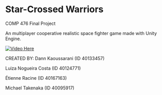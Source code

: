 # Star-Crossed Warriors
COMP 476 Final Project

An multiplayer cooperative realistic space fighter game made with Unity Engine.

[![Video Here](https://img.youtube.com/vi/iCmOalQxZSo/0.jpg)](https://www.youtube.com/watch?v=iCmOalQxZSo)


CREATED BY:
Dann Kaoussarani (ID 40133457)

Luiza Nogueira Costa (ID 40124771)

Étienne Racine (ID 40167163)

Michael Takenaka (ID 40095917)
